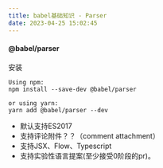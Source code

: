 ```yaml
---
title: babel基础知识 - Parser
date: 2023-04-25 15:02:45
---
```


#### @babel/parser
安装
```
Using npm:
npm install --save-dev @babel/parser

or using yarn:
yarn add @babel/parser --dev
```

- 默认支持ES2017
- 支持评论附件？？（comment attachment）
- 支持JSX、Flow、Typescript
- 支持实验性语言提案(至少接受0阶段的pr)。
